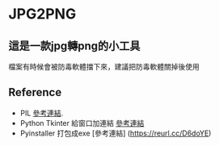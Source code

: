# JPG2PNG

## 這是一款jpg轉png的小工具

檔案有時候會被防毒軟體擋下來，建議把防毒軟體關掉後使用

## Reference

* PIL [參考連結](https://pypi.org/project/Pillow/).
* Python Tkinter 給窗口加連結 [參考連結](https://zhidao.baidu.com/question/119814361.html)
* Pyinstaller 打包成exe [參考連結] (https://reurl.cc/D6doYE)


